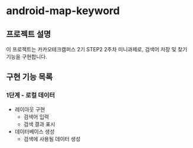 # android-map-keyword

## 프로젝트 설명
이 프로젝트는 카카오테크캠퍼스 2기 STEP2 2주차 미니과제로, 검색어 저장 및 찾기 기능을 구현합니다.

## 구현 기능 목록
### 1단계 - 로컬 데이터
- 레이아웃 구현
    - 검색어 입력
    - 검색 결과 표시
- 데이터베이스 생성
    - 검색에 사용될 데이터 생성